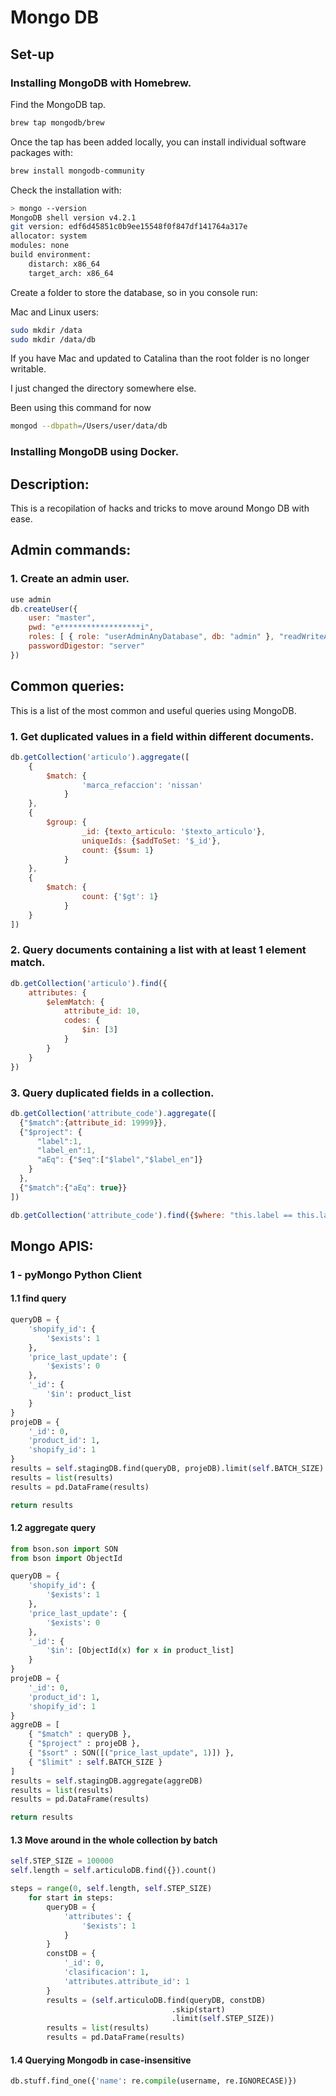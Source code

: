 # Mongo DB

## Set-up

### Installing MongoDB with Homebrew.

Find the MongoDB tap.

```bash
brew tap mongodb/brew
```

Once the tap has been added locally, you can install individual software packages with:

```bash
brew install mongodb-community
```

Check the installation with:

```bash
> mongo --version
MongoDB shell version v4.2.1
git version: edf6d45851c0b9ee15548f0f847df141764a317e
allocator: system
modules: none
build environment:
    distarch: x86_64
    target_arch: x86_64
```

Create a folder to store the database, so in you console run:

Mac and Linux users:

```bash
sudo mkdir /data
sudo mkdir /data/db
```

If you have Mac and updated to Catalina than the root folder is no longer writable.

I just changed the directory somewhere else.

Been using this command for now

```bash
mongod --dbpath=/Users/user/data/db
```

### Installing MongoDB using Docker.



## Description:

This is a recopilation of hacks and tricks to move around Mongo DB with ease.

## Admin commands:

### 1. Create an admin user.

```js
use admin
db.createUser({
    user: "master",
    pwd: "e******************i",
    roles: [ { role: "userAdminAnyDatabase", db: "admin" }, "readWriteAnyDatabase" ],
    passwordDigestor: "server"
})
```

## Common queries:

This is a list of the most common and useful queries using MongoDB.

### 1. Get duplicated values in a field within different documents.

```javascript
db.getCollection('articulo').aggregate([
    {
        $match: {
                'marca_refaccion': 'nissan'
            } 
    },
    {
        $group: {
                _id: {texto_articulo: '$texto_articulo'},
                uniqueIds: {$addToSet: '$_id'},
                count: {$sum: 1}
            }
    },
    {
        $match: {
                count: {'$gt': 1}
            }
    }
])
```

### 2. Query documents containing a list with at least 1 element match.

```javascript
db.getCollection('articulo').find({
    attributes: {
        $elemMatch: {
            attribute_id: 10,
            codes: {
                $in: [3]
            }
        }
    }
})
```

### 3. Query duplicated fields in a collection.

```js
db.getCollection('attribute_code').aggregate([
  {"$match":{attribute_id: 19999}},
  {"$project": {
      "label":1,
      "label_en":1,
      "aEq": {"$eq":["$label","$label_en"]}
    }
  },
  {"$match":{"aEq": true}}
])

db.getCollection('attribute_code').find({$where: "this.label == this.label_en", attribute_id: 19999 }).sort({code: 1})
```

## Mongo APIS:

### 1 - pyMongo Python Client

#### 1.1 find query

```python
queryDB = {
    'shopify_id': {
        '$exists': 1
    },
    'price_last_update': {
        '$exists': 0
    },
    '_id': {
        '$in': product_list
    }
}
projeDB = {
    '_id': 0,
    'product_id': 1,
    'shopify_id': 1
}
results = self.stagingDB.find(queryDB, projeDB).limit(self.BATCH_SIZE)
results = list(results)
results = pd.DataFrame(results)

return results
```

#### 1.2 aggregate query
    
```python
from bson.son import SON
from bson import ObjectId

queryDB = {
    'shopify_id': {
        '$exists': 1
    },
    'price_last_update': {
        '$exists': 0
    },
    '_id': {
        '$in': [ObjectId(x) for x in product_list]
    }
}
projeDB = {
    '_id': 0,
    'product_id': 1,
    'shopify_id': 1
}
aggreDB = [
    { "$match" : queryDB },
    { "$project" : projeDB },
    { "$sort" : SON([("price_last_update", 1)]) },
    { "$limit" : self.BATCH_SIZE }
]
results = self.stagingDB.aggregate(aggreDB)
results = list(results)
results = pd.DataFrame(results)

return results
```

#### 1.3 Move around in the whole collection by batch

```python
self.STEP_SIZE = 100000
self.length = self.articuloDB.find({}).count()

steps = range(0, self.length, self.STEP_SIZE)
    for start in steps:
        queryDB = {
            'attributes': {
                '$exists': 1
            }
        }
        constDB = {
            '_id': 0,
            'clasificacion': 1,
            'attributes.attribute_id': 1
        }
        results = (self.articuloDB.find(queryDB, constDB)
                                    .skip(start)
                                    .limit(self.STEP_SIZE))
        results = list(results)
        results = pd.DataFrame(results)
```

#### 1.4 Querying Mongodb in case-insensitive

```python
db.stuff.find_one({'name': re.compile(username, re.IGNORECASE)})
```

